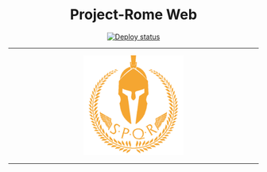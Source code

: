 <div align="center">
   <h1>Project-Rome Web</h1>
   <a href="https://github.com/Rome-Project/Rome-Project-Web/actions">
      <img src="https://github.com/Rome-Project/Rome-Project-Web/actions/workflows/deploy.yml/badge.svg" alt="Deploy status"/>
   </a>

   ---

   <img src="./public/assets/RomeLogo_Big.svg" height="200" width="200"/>

</div>

---
